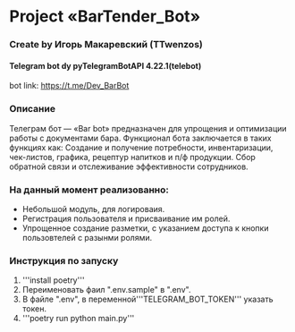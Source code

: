 # Project «BarTender_Bot»
### Create by Игорь Макаревский (TTwenzos)
#### Telegram bot dy pyTelegramBotAPI 4.22.1(telebot)
bot link: https://t.me/Dev_BarBot

### Описание
Телеграм бот — «Bar bot» предназначен для упрощения и оптимизации работы с документами бара.
Функционал бота заключается в таких функциях как: Создание и получение потребности, инвентаризации, чек-листов, графика,
рецептур напитков и п/ф продукции. Сбор обратной связи и отслеживание эффективности сотрудников.

### На данный момент реализованно:
* Небольшой модуль, для логироваия.
* Регистрация пользователя и присваивание им ролей.
* Упрощенное создание разметки, с указанием доступа к кнопки пользовтелей с разынми ролями.

### Инструкция по запуску
1. '''install poetry'''
2. Переименовать фаил ".env.sample" в ".env".
3. В файле ".env", в переменной'''TELEGRAM_BOT_TOKEN''' указать токен.
4. '''poetry run python main.py'''
